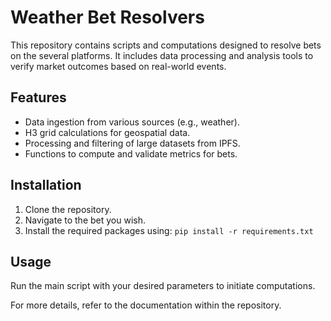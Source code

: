 # Weather Bet Resolvers
This repository contains scripts and computations designed to resolve bets on the several platforms. It includes data processing and analysis tools to verify market outcomes based on real-world events.

## Features
- Data ingestion from various sources (e.g., weather).
- H3 grid calculations for geospatial data.
- Processing and filtering of large datasets from IPFS.
- Functions to compute and validate metrics for bets.

## Installation
1. Clone the repository.
2. Navigate to the bet you wish.
3. Install the required packages using: `pip install -r requirements.txt`

## Usage
Run the main script with your desired parameters to initiate computations.

For more details, refer to the documentation within the repository.